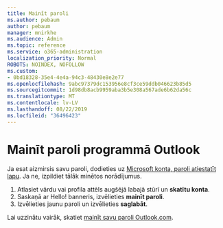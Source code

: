 ```yaml
---
title: Mainīt paroli
ms.author: pebaum
author: pebaum
manager: mnirkhe
ms.audience: Admin
ms.topic: reference
ms.service: o365-administration
localization_priority: Normal
ROBOTS: NOINDEX, NOFOLLOW
ms.custom:
- 0bd18328-35e4-4e4a-94c3-48430e8e2e77
ms.openlocfilehash: 9abc97379dc153956e8cf3ce59ddb046623b85d5
ms.sourcegitcommit: 1d98db8acb9959aba3b5e308a567ade6b62da56c
ms.translationtype: MT
ms.contentlocale: lv-LV
ms.lasthandoff: 08/22/2019
ms.locfileid: "36496423"
---
```

# <a name="change-your-password-in-outlook"></a>Mainīt paroli programmā Outlook

Ja esat aizmirsis savu paroli, dodieties uz [Microsoft konta, paroli atiestatīt lapu](https://go.microsoft.com/fwlink/p/?linkid=841909). Ja ne, izpildiet tālāk minētos norādījumus.
  
1. Atlasiet vārdu vai profila attēls augšējā labajā stūrī un **skatītu konta**.
2. Saskaņā ar Hello! banneris, izvēlieties **mainīt paroli**.
3. Izvēlieties jaunu paroli un izvēlieties **saglabāt**.

Lai uzzinātu vairāk, skatiet [mainīt savu paroli Outlook.com](https://support.office.com/article/2138d690-811c-4545-b2f3-e4dbe80c9735.aspx).